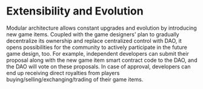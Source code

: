 # Extensibility and Evolution

Modular architecture allows constant upgrades and evolution by introducing new game items. Coupled with the game designers' plan to gradually decentralize its ownership and replace centralized control with DAO, it opens possibilities for the community to actively participate in the future game design, too. For example, independent developers can submit their proposal along with the new game item smart contract code to the DAO, and the DAO will vote on these proposals. In case of approval, developers can end up receiving direct royalties from players buying/selling/exchanging/trading of their game items.
